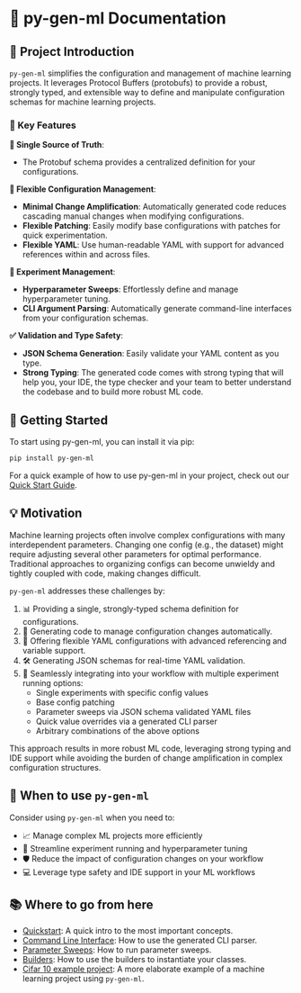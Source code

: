 # 🚀 py-gen-ml Documentation

## 🌟 Project Introduction

`py-gen-ml` simplifies the configuration and management of machine learning projects. It leverages Protocol Buffers (protobufs) to provide a robust, strongly typed, and extensible way to define and manipulate configuration schemas for machine learning projects.

### 🔑 Key Features

**📌 Single Source of Truth**:

- The Protobuf schema provides a centralized definition for your configurations.

**🔧 Flexible Configuration Management**:

- **Minimal Change Amplification**: Automatically generated code reduces cascading manual changes when modifying configurations.
- **Flexible Patching**: Easily modify base configurations with patches for quick experimentation.
- **Flexible YAML**: Use human-readable YAML with support for advanced references within and across files.

**🧪 Experiment Management**:

- **Hyperparameter Sweeps**: Effortlessly define and manage hyperparameter tuning.
- **CLI Argument Parsing**: Automatically generate command-line interfaces from your configuration schemas.

**✅ Validation and Type Safety**:

- **JSON Schema Generation**: Easily validate your YAML content as you type.
- **Strong Typing**: The generated code comes with strong typing that will help you, your IDE, the type checker and your team to better understand the codebase and to build more robust ML code.

## 🚦 Getting Started

To start using py-gen-ml, you can install it via pip:

```bash
pip install py-gen-ml
```

For a quick example of how to use py-gen-ml in your project, check out our [Quick Start Guide](quickstart.md).

## 💡 Motivation

Machine learning projects often involve complex configurations with many interdependent parameters. Changing one config (e.g., the dataset) might require adjusting several other parameters for optimal performance. Traditional approaches to organizing configs can become unwieldy and tightly coupled with code, making changes difficult.

`py-gen-ml` addresses these challenges by:

1. 📊 Providing a single, strongly-typed schema definition for configurations.
2. 🔄 Generating code to manage configuration changes automatically.
3. 📝 Offering flexible YAML configurations with advanced referencing and variable support.
4. 🛠️ Generating JSON schemas for real-time YAML validation.
5. 🔌 Seamlessly integrating into your workflow with multiple experiment running options:
   - Single experiments with specific config values
   - Base config patching
   - Parameter sweeps via JSON schema validated YAML files
   - Quick value overrides via a generated CLI parser
   - Arbitrary combinations of the above options

This approach results in more robust ML code, leveraging strong typing and IDE support while avoiding the burden of change amplification in complex configuration structures.

## 🎯 When to use `py-gen-ml`

Consider using `py-gen-ml` when you need to:

- 📈 Manage complex ML projects more efficiently
- 🔬 Streamline experiment running and hyperparameter tuning
- 🛡️ Reduce the impact of configuration changes on your workflow
- 💻 Leverage type safety and IDE support in your ML workflows

## 📚 Where to go from here

- [Quickstart](quickstart.md): A quick intro to the most important concepts.
- [Command Line Interface](guides/cli_argument_parsing.md): How to use the generated CLI parser.
- [Parameter Sweeps](guides/sweep.md): How to run parameter sweeps.
- [Builders](guides/builders.md): How to use the builders to instantiate your classes.
- [Cifar 10 example project](example_projects/cifar10.md): A more elaborate example of a machine learning project using `py-gen-ml`.